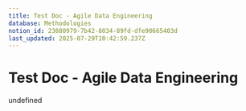 ```yaml
---
title: Test Doc - Agile Data Engineering
database: Methodologies
notion_id: 23880979-7b42-8034-89fd-dfe90665403d
last_updated: 2025-07-29T10:42:59.237Z
---
```


# Test Doc - Agile Data Engineering

undefined